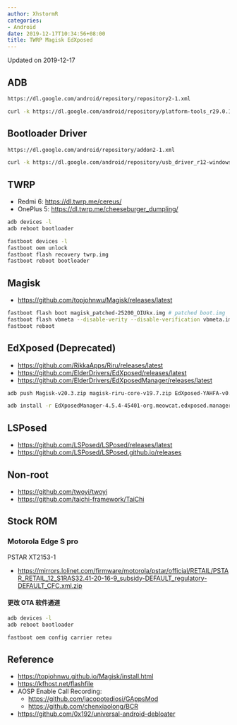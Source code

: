```yaml
---
author: XhstormR
categories:
- Android
date: 2019-12-17T10:34:56+08:00
title: TWRP Magisk EdXposed
---
```


<!--more-->

Updated on 2019-12-17

>

## ADB
```bash
https://dl.google.com/android/repository/repository2-1.xml

curl -k https://dl.google.com/android/repository/platform-tools_r29.0.1-windows.zip | busybox unzip -
```

## Bootloader Driver
```bash
https://dl.google.com/android/repository/addon2-1.xml

curl -k https://dl.google.com/android/repository/usb_driver_r12-windows.zip | busybox unzip -
```

## TWRP
* Redmi 6: https://dl.twrp.me/cereus/
* OnePlus 5: https://dl.twrp.me/cheeseburger_dumpling/

```bash
adb devices -l
adb reboot bootloader

fastboot devices -l
fastboot oem unlock
fastboot flash recovery twrp.img
fastboot reboot bootloader
```

## Magisk
* https://github.com/topjohnwu/Magisk/releases/latest

```bash
fastboot flash boot magisk_patched-25200_OIUkx.img # patched boot.img
fastboot flash vbmeta --disable-verity --disable-verification vbmeta.img
fastboot reboot
```

## EdXposed (Deprecated)
* https://github.com/RikkaApps/Riru/releases/latest
* https://github.com/ElderDrivers/EdXposed/releases/latest
* https://github.com/ElderDrivers/EdXposedManager/releases/latest

```bash
adb push Magisk-v20.3.zip magisk-riru-core-v19.7.zip EdXposed-YAHFA-v0.4.6.1.4510.zip /sdcard/Download/

adb install -r EdXposedManager-4.5.4-45401-org.meowcat.edxposed.manager-release.apk
```

## LSPosed
* https://github.com/LSPosed/LSPosed/releases/latest
* https://github.com/LSPosed/LSPosed.github.io/releases

## Non-root
* https://github.com/twoyi/twoyi
* https://github.com/taichi-framework/TaiChi


## Stock ROM

### Motorola Edge S pro
PSTAR XT2153-1

* https://mirrors.lolinet.com/firmware/motorola/pstar/official/RETAIL/PSTAR_RETAIL_12_S1RAS32.41-20-16-9_subsidy-DEFAULT_regulatory-DEFAULT_CFC.xml.zip

#### 更改 OTA 软件通道

```bash
adb devices -l
adb reboot bootloader

fastboot oem config carrier reteu
```

## Reference
* https://topjohnwu.github.io/Magisk/install.html
* https://kfhost.net/flashfile
* AOSP Enable Call Recording:
    * https://github.com/jacopotediosi/GAppsMod
    * https://github.com/chenxiaolong/BCR
* https://github.com/0x192/universal-android-debloater

